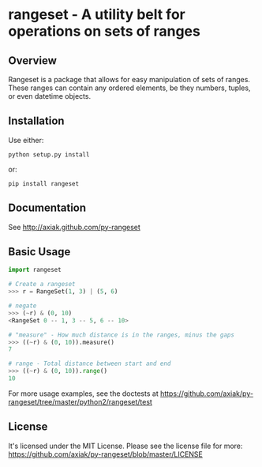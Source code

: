 # rangeset - A utility belt for operations on sets of ranges #

## Overview ##

Rangeset is a package that allows for easy manipulation of sets of ranges. These ranges can contain any ordered elements, be they numbers, tuples, or even datetime objects.

## Installation ##

Use either:

    python setup.py install


or:

    pip install rangeset

## Documentation ##

See http://axiak.github.com/py-rangeset

## Basic Usage ##

```python
import rangeset

# Create a rangeset
>>> r = RangeSet(1, 3) | (5, 6)

# negate
>>> (~r) & (0, 10)
<RangeSet 0 -- 1, 3 -- 5, 6 -- 10>

# "measure" - How much distance is in the ranges, minus the gaps
>>> ((~r) & (0, 10)).measure()
7

# range - Total distance between start and end
>>> ((~r) & (0, 10)).range()
10
```

For more usage examples, see the doctests at https://github.com/axiak/py-rangeset/tree/master/python2/rangeset/test

## License ##

It's licensed under the MIT License. Please see the license file for more:
https://github.com/axiak/py-rangeset/blob/master/LICENSE
